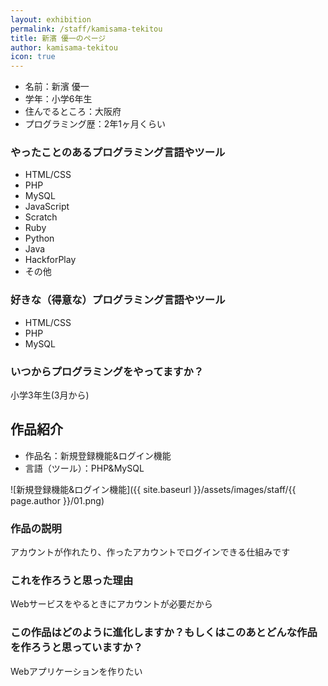 ```yaml
---
layout: exhibition
permalink: /staff/kamisama-tekitou
title: 新濱 優一のページ
author: kamisama-tekitou
icon: true
---
```

- 名前：新濱 優一
- 学年：小学6年生
- 住んでるところ：大阪府
- プログラミング歴：2年1ヶ月くらい

### やったことのあるプログラミング言語やツール

- HTML/CSS
- PHP
- MySQL
- JavaScript
- Scratch
- Ruby
- Python
- Java
- HackforPlay
- その他

### 好きな（得意な）プログラミング言語やツール

- HTML/CSS
- PHP
- MySQL

### いつからプログラミングをやってますか？

小学3年生(3月から)

## 作品紹介

- 作品名：新規登録機能&ログイン機能
- 言語（ツール）：PHP&MySQL

![新規登録機能&ログイン機能]({{ site.baseurl }}/assets/images/staff/{{ page.author }}/01.png)

### 作品の説明

アカウントが作れたり、作ったアカウントでログインできる仕組みです

### これを作ろうと思った理由

Webサービスをやるときにアカウントが必要だから

### この作品はどのように進化しますか？もしくはこのあとどんな作品を作ろうと思っていますか？

Webアプリケーションを作りたい
